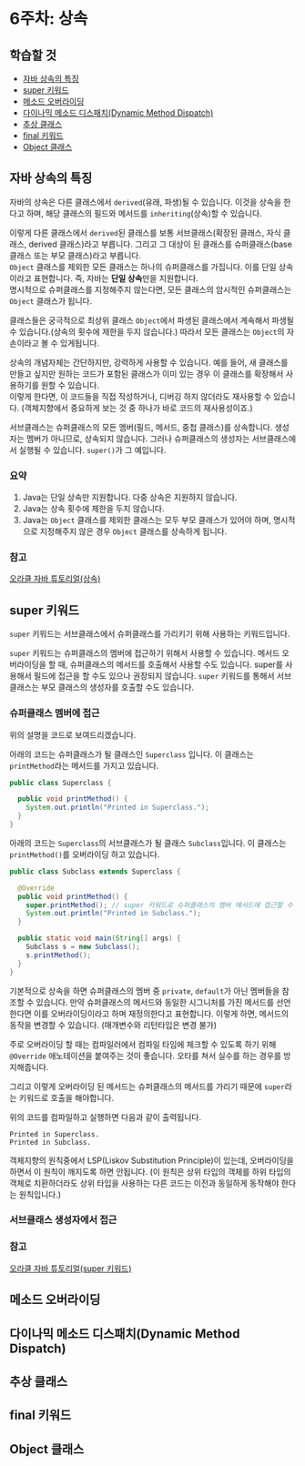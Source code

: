 # 6주차: 상속

## 학습할 것

- [자바 상속의 특징](#자바-상속의-특징)
- [super 키워드](#super-키워드)
- [메소드 오버라이딩](#메소드-오버라이딩)
- [다이나믹 메소드 디스패치(Dynamic Method Dispatch)](#다이나믹-메소드-디스패치dynamic-method-dispatch)
- [추상 클래스](#추상-클래스)
- [final 키워드](#final-키워드)
- [Object 클래스](#object-클래스)

## 자바 상속의 특징

자바의 상속은 다른 클래스에서 `derived`(유래, 파생)될 수 있습니다. 이것을 상속을 한다고 하며, 해당 클래스의 필드와 메서드를 `inheriting`(상속)할 수 있습니다.

이렇게 다른 클래스에서 `derived`된 클래스를 보통 서브클래스(확장된 클래스, 자식 클래스, derived 클래스)라고 부릅니다. 그리고 그 대상이 된 클래스를 슈퍼클래스(base 클래스 또는 부모 클래스)라고 부릅니다.  
`Object` 클래스를 제외한 모든 클래스는 하나의 슈퍼클래스를 가집니다. 이를 단일 상속이라고 표현합니다. 즉, 자바는 **단일 상속**만을 지원합니다.  
명시적으로 슈퍼클래스를 지정해주지 않는다면, 모든 클래스의 암시적인 슈퍼클래스는 `Object` 클래스가 됩니다.

클래스들은 궁극적으로 최상위 클래스 `Object`에서 파생된 클래스에서 계속해서 파생될 수 있습니다.(상속의 횟수에 제한을 두지 않습니다.) 따라서 모든 클래스는 `Object`의 자손이라고 볼 수 있게됩니다.

상속의 개념자체는 간단하지만, 강력하게 사용할 수 있습니다. 예를 들어, 새 클래스를 만들고 싶지만 원하는 코드가 포함된 클래스가 이미 있는 경우 이 클래스를 확장해서 사용하기를 원할 수 있습니다.  
이렇게 한다면, 이 코드들을 직접 작성하거나, 디버깅 하지 않더라도 재사용할 수 있습니다. (객체지향에서 중요하게 보는 것 중 하나가 바로 코드의 재사용성이죠.)

서브클래스는 슈퍼클래스의 모든 멤버(필드, 메서드, 중첩 클래스)를 상속합니다. 생성자는 멤버가 아니므로, 상속되지 않습니다. 그러나 슈퍼클래스의 생성자는 서브클래스에서 실행될 수 있습니다. `super()`가 그 예입니다.

### 요약

1. Java는 단일 상속만 지원합니다. 다중 상속은 지원하지 않습니다.
2. Java는 상속 횟수에 제한을 두지 않습니다.
3. Java는 `Object` 클래스를 제외한 클래스는 모두 부모 클래스가 있어야 하며, 명시적으로 지정해주지 않은 경우 `Object` 클래스를 상속하게 됩니다.

### 참고

[오라클 자바 튜토리얼(상속)](https://docs.oracle.com/javase/tutorial/java/IandI/subclasses.html)

## super 키워드

`super` 키워드는 서브클래스에서 슈퍼클래스를 가리키기 위해 사용하는 키워드입니다.

`super` 키워드는 슈퍼클래스의 멤버에 접근하기 위해서 사용할 수 있습니다. 메서드 오버라이딩을 할 때, 슈퍼클래스의 메서드를 호출해서 사용할 수도 있습니다. super를 사용해서 필드에 접근을 할 수도 있으나 권장되지 않습니다.
`super` 키워드를 통해서 서브클래스는 부모 클래스의 생성자를 호출할 수도 있습니다.

### 슈퍼클래스 멤버에 접근

위의 설명을 코드로 보여드리겠습니다.

아래의 코드는 슈퍼클래스가 될 클래스인 `Superclass` 입니다. 이 클래스는 `printMethod`라는 메서드를 가지고 있습니다.

```java
public class Superclass {

  public void printMethod() {
    System.out.println("Printed in Superclass.");
  }
}
```

아래의 코드는 `Superclass`의 서브클래스가 될 클래스 `Subclass`입니다. 이 클래스는 `printMethod()`를 오버라이딩 하고 있습니다.

```java
public class Subclass extends Superclass {

  @Override
  public void printMethod() {
    super.printMethod(); // super 키워드로 슈퍼클래스의 멤버 메서드에 접근할 수 있습니다.
    System.out.println("Printed in Subclass.");
  }

  public static void main(String[] args) {
    Subclass s = new Subclass();
    s.printMethod();
  }
}
```

기본적으로 상속을 하면 슈퍼클래스의 멤버 중 `private`, `default`가 아닌 멤버들을 참조할 수 있습니다. 만약 슈퍼클래스의 메서드와 동일한 시그니처를 가진 메서드를 선언한다면 이를 오버라이딩이라고 하며 재정의한다고 표현합니다. 이렇게 하면, 메서드의 동작을 변경할 수 있습니다. (매개변수와 리턴타입은 변경 불가)

주로 오버라이딩 할 때는 컴파일러에서 컴파일 타임에 체크할 수 있도록 하기 위해 `@Override` 애노테이션을 붙여주는 것이 좋습니다. 오타를 쳐서 실수를 하는 경우를 방지해줍니다.

그리고 이렇게 오버라이딩 된 메서드는 슈퍼클래스의 메서드를 가리기 때문에 `super`라는 키워드로 호출을 해야합니다.

위의 코드를 컴파일하고 실행하면 다음과 같이 출력됩니다.

```text
Printed in Superclass.
Printed in Subclass.
```

객체지향의 원칙중에서 LSP(Liskov Substitution Principle)이 있는데, 오버라이딩을 하면서 이 원칙이 깨지도록 하면 안됩니다. (이 원칙은 상위 타입의 객체를 하위 타입의 객체로 치환하더라도 상위 타입을 사용하는 다른 코드는 이전과 동일하게 동작해야 한다는 원칙입니다.)

### 서브클래스 생성자에서 접근

### 참고

[오라클 자바 튜토리얼(super 키워드)](https://docs.oracle.com/javase/tutorial/java/IandI/super.html)

## 메소드 오버라이딩

## 다이나믹 메소드 디스패치(Dynamic Method Dispatch)

## 추상 클래스

## final 키워드

## Object 클래스
